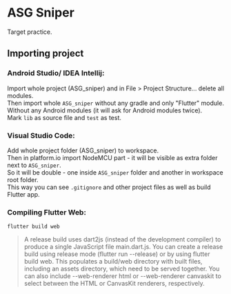 # ASG Sniper  

Target practice.  

## Importing project  

### Android Studio/ IDEA Intellij:  
Import whole project (ASG_sniper) and in File > Project Structure... delete all modules.  
Then import whole `ASG_sniper` without any gradle and only "Flutter" module.  
Without any Android modules (it will ask for Android modules twice).  
Mark `lib` as source file and `test` as test.  

### Visual Studio Code:  
Add whole project folder (ASG_sniper) to workspace.  
Then in platform.io import NodeMCU part - it will be visible as extra folder next to `ASG_sniper`.  
So it will be double - one inside `ASG_sniper` folder and another in workspace root folder.  
This way you can see `.gitignore` and other project files as well as build Flutter app.  


### Compiling Flutter Web:  
`flutter build web`  
> A release build uses dart2js (instead of the development compiler) to produce a single JavaScript file main.dart.js. You can create a release build using release mode (flutter run --release) or by using flutter build web. This populates a build/web directory with built files, including an assets directory, which need to be served together.
 You can also include --web-renderer html or --web-renderer canvaskit to select between the HTML or CanvasKit renderers, respectively.